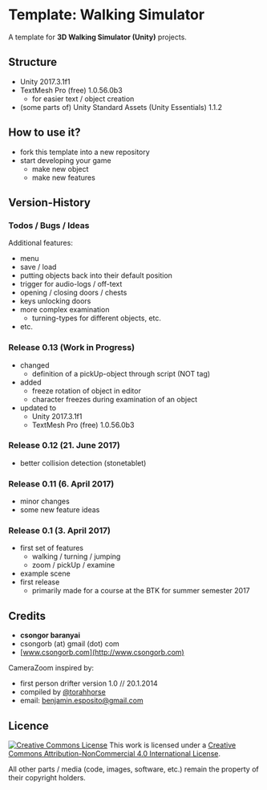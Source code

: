 # Template: Walking Simulator

A template for **3D Walking Simulator (Unity)** projects.

## Structure

- Unity 2017.3.1f1
- TextMesh Pro (free) 1.0.56.0b3
   - for easier text / object creation
- (some parts of) Unity Standard Assets (Unity Essentials) 1.1.2

## How to use it?

- fork this template into a new repository
- start developing your game
   - make new object
   - make new features

## Version-History

### Todos / Bugs / Ideas

Additional features:

- menu
- save / load
- putting objects back into their default position
- trigger for audio-logs / off-text
- opening / closing doors / chests
- keys unlocking doors
- more complex examination
   - turning-types for different objects, etc.
- etc.

### Release 0.13 (Work in Progress)

- changed
	- definition of a pickUp-object through script (NOT tag)
- added
	- freeze rotation of object in editor
	- character freezes during examination of an object
- updated to
	- Unity 2017.3.1f1
	- TextMesh Pro (free) 1.0.56.0b3

### Release 0.12 (21. June 2017)

- better collision detection (stonetablet)

### Release 0.11 (6. April 2017)

- minor changes
- some new feature ideas

### Release 0.1 (3. April 2017)

- first set of features
   - walking / turning / jumping
   - zoom / pickUp / examine
- example scene
- first release
   - primarily made for a course at the BTK for summer semester 2017

## Credits

- **csongor baranyai**  
- csongorb (at) gmail (dot) com  
- [www.csongorb.com](http://www.csongorb.com)

CameraZoom inspired by:

- first person drifter version 1.0 // 20.1.2014
- compiled by [@torahhorse](http://torahhorse.com)
- email: benjamin.esposito@gmail.com

## Licence

[![Creative Commons License](https://i.creativecommons.org/l/by-nc/4.0/88x31.png)](http://creativecommons.org/licenses/by-nc/4.0/)
This work is licensed under a [Creative Commons Attribution-NonCommercial 4.0 International License](http://creativecommons.org/licenses/by-nc/4.0/).

All other parts / media (code, images, software, etc.) remain the property of their copyright holders.
